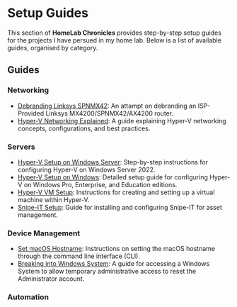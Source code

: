 # Setup Guides

This section of **HomeLab Chronicles** provides step-by-step setup guides for the projects I have persued in my home lab. Below is a list of available guides, organised by category.

## Guides

### Networking
- [Debranding Linksys SPNMX42](Networking/Debranding-Linksys-SPNMX42/Debranding-Linksys-SPNMX42.md): An attampt on debranding an ISP-Provided Linksys MX4200/SPNMX42/AX4200 router.
- [Hyper-V Networking Explained](Networking/Hyper-V/Hyper-V-Networking-Explained.md): A guide explaining Hyper-V networking concepts, configurations, and best practices.

### Servers
- [Hyper-V Setup on Windows Server](Servers/Hyper-V/WindowsServer-Hyper-V-Setup.md): Step-by-step instructions for configuring Hyper-V on Windows Server 2022.
- [Hyper-V Setup on Windows](Servers/Hyper-V/Windows-Hyper-V-Setup.md): Detailed setup guide for configuring Hyper-V on Windows Pro, Enterprise, and Education editions.
- [Hyper-V VM Setup](Servers/Hyper-V/Windows-Hyper-V-VM-Setup.md): Instructions for creating and setting up a virtual machine within Hyper-V.
- [Snipe-IT Setup](Servers/Snipe-IT-Setup/Snipe-IT-Setup.md): Guide for installing and configuring Snipe-IT for asset management.

### Device Management
- [Set macOS Hostname](Device-Management/Set-macOS-Hostname/Set-macOS-Hostname.md): Instructions on setting the macOS hostname through the command line interface (CLI).
- [Breaking into Windows System](Device-Management/Breaking-Into-Windows-Device/Breaking-Into-Windows-Device.md): A guide for accessing a Windows System to allow temporary administrative access to reset the Administrator account.

### Automation

